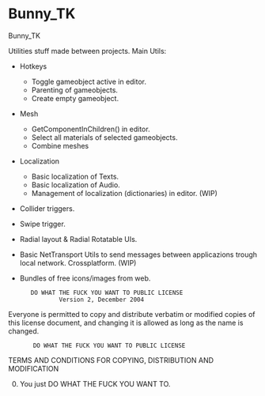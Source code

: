 # Bunny_TK
Bunny_TK

Utilities stuff made between projects.
Main Utils:
  - Hotkeys
    - Toggle gameobject active in editor.
    - Parenting of gameobjects.
    - Create empty gameobject.
    
  - Mesh
    - GetComponentInChildren<Renderer>() in editor.
    - Select all materials of selected gameobjects.
    - Combine meshes
    
  - Localization
    - Basic localization of Texts.
    - Basic localization of Audio.
    - Management of localization (dictionaries) in editor. (WIP)
    
  - Collider triggers.
  - Swipe trigger.
  - Radial layout & Radial Rotatable UIs.
  - Basic NetTransport Utils to send messages between applicazions trough local network. Crossplatform. (WIP)
  - Bundles of free icons/images from web.
  
  
  
  
  
           DO WHAT THE FUCK YOU WANT TO PUBLIC LICENSE
                   Version 2, December 2004



Everyone is permitted to copy and distribute verbatim or modified
copies of this license document, and changing it is allowed as long
as the name is changed.

           DO WHAT THE FUCK YOU WANT TO PUBLIC LICENSE
  TERMS AND CONDITIONS FOR COPYING, DISTRIBUTION AND MODIFICATION

 0. You just DO WHAT THE FUCK YOU WANT TO.

  
